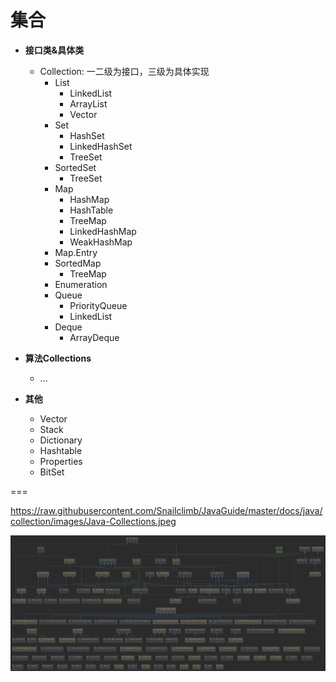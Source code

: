 # 集合

* **接口类&具体类**
    * Collection:  一二级为接口，三级为具体实现
        * List
            * LinkedList
            * ArrayList
            * Vector
        * Set
            * HashSet
            * LinkedHashSet
            * TreeSet
        * SortedSet
            * TreeSet
        * Map
            * HashMap
            * HashTable
            * TreeMap
            * LinkedHashMap
            * WeakHashMap
        * Map.Entry
        * SortedMap
            * TreeMap
        * Enumeration
        * Queue
            * PriorityQueue
            * LinkedList
        * Deque
            * ArrayDeque

* **算法Collections**
    * ...
* **其他**
    * Vector
    * Stack
    * Dictionary
    * Hashtable
    * Properties
    * BitSet

===

https://raw.githubusercontent.com/Snailclimb/JavaGuide/master/docs/java/collection/images/Java-Collections.jpeg


![](util.png)
